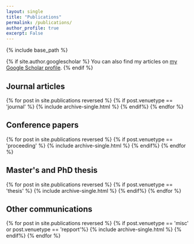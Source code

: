 ```yaml
---
layout: single
title: "Publications"
permalink: /publications/
author_profile: true
excerpt: False
---
```


{% include base_path %}

{% if site.author.googlescholar %}
You can also find my articles on <a href="{{site.author.googlescholar}}">my Google Scholar profile</a>.
{% endif %}



## Journal articles

{% for post in site.publications reversed %}
  {% if post.venuetype == 'journal' %}
    {% include archive-single.html %}
  {% endif%}
{% endfor %}

## Conference papers

{% for post in site.publications reversed %}
  {% if post.venuetype == 'proceeding' %}
    {% include archive-single.html %}
  {% endif%}
{% endfor %}

## Master's and PhD thesis

{% for post in site.publications reversed %}
  {% if post.venuetype == 'thesis' %}
    {% include archive-single.html %}
  {% endif%}
{% endfor %}

## Other communications

{% for post in site.publications reversed %}
  {% if post.venuetype == 'misc' or post.venuetype == 'repport'%}
    {% include archive-single.html %}
  {% endif%}
{% endfor %}

